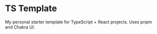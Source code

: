 # TS Template

My personal starter template for TypeScript + React projects. Uses pnpm and Chakra UI.